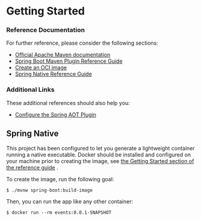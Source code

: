 # Getting Started

### Reference Documentation

For further reference, please consider the following sections:

* [Official Apache Maven documentation](https://maven.apache.org/guides/index.html)
* [Spring Boot Maven Plugin Reference Guide](https://docs.spring.io/spring-boot/docs/2.5.0/maven-plugin/reference/html/)
* [Create an OCI image](https://docs.spring.io/spring-boot/docs/2.5.0/maven-plugin/reference/html/#build-image)
* [Spring Native Reference Guide](https://docs.spring.io/spring-native/docs/current/reference/htmlsingle/)

### Additional Links

These additional references should also help you:

* [Configure the Spring AOT Plugin](https://docs.spring.io/spring-native/docs/0.10.0-SNAPSHOT/reference/htmlsingle/#spring-aot-maven)

## Spring Native

This project has been configured to let you generate a lightweight container running a native executable. Docker should
be installed and configured on your machine prior to creating the image,
see [the Getting Started section of the reference guide](https://docs.spring.io/spring-native/docs/0.10.0-SNAPSHOT/reference/htmlsingle/#getting-started-buildpacks)
.

To create the image, run the following goal:

```
$ ./mvnw spring-boot:build-image
```

Then, you can run the app like any other container:

```
$ docker run --rm events:0.0.1-SNAPSHOT
```
